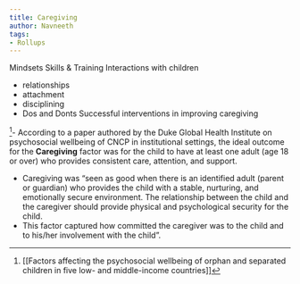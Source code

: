 ```yaml
---
title: Caregiving
author: Navneeth
tags: 
- Rollups
---
```


Mindsets
Skills & Training
Interactions with children
- relationships
- attachment
- disciplining
- Dos and Donts 
Successful interventions in improving caregiving 



[^1]- According to a paper authored by the Duke Global Health Institute on psychosocial wellbeing of CNCP in institutional settings, the ideal outcome for the **Caregiving**  factor was for the child to have at least one adult (age 18 or over) who provides consistent care, attention, and support. 
- Caregiving was “seen as good when there is an identified adult (parent or guardian) who provides the child with a stable, nurturing, and emotionally secure environment. The relationship between the child and the caregiver should provide physical and psychological security for the child. 
- This factor captured how committed the caregiver was to the child and to his/her involvement with the child”.



[^1]:  [[Factors affecting the psychosocial wellbeing of orphan and separated children in five low- and middle-income countries]]